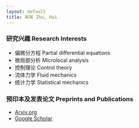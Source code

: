 ```yaml
---
layout: default
title: 朱晖 Zhu, Hui
---
```


### 研究兴趣 Research Interests

* 偏微分方程 Partial differential equations
* 微局部分析 Microlocal analysis
* 控制理论 Control theory
* 流体力学 Fluid mechanics
* 统计力学 Statistical mechanics

### 预印本及发表论文 Preprints and Publications

* [Arxiv.org](https://arxiv.org/a/zhu_h_4.html)
* [Google Scholar](https://scholar.google.com/citations?user=fq2lGiwAAAAJ&hl=en)
